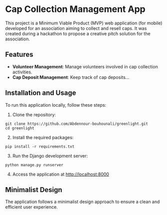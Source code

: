 # Cap Collection Management App

This project is a Minimum Viable Product (MVP) web application (for mobile) developed for an association aiming to collect and resell caps. It was created during a hackathon to propose a creative pitch solution for the association.

## Features

- **Volunteer Management**: Manage volunteers involved in cap collection activities.
- **Cap Deposit Management**: Keep track of cap deposits...

## Installation and Usage

To run this application locally, follow these steps:

1. Clone the repository:
```
git clone https://github.com/Abdennour-bouhounali/greenlight.git
cd greenlight
```

2. Install the required packages:
```
pip install -r requirements.txt
```

3. Run the Django development server:
```
python manage.py runserver
```

4. Access the application at [http://localhost:8000](http://localhost:8000)

## Minimalist Design

The application follows a minimalist design approach to ensure a clean and efficient user experience.
